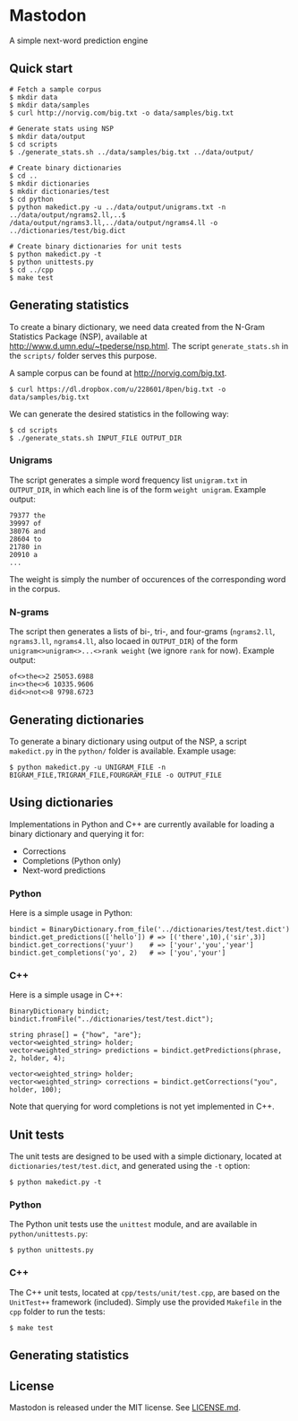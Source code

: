 # Mastodon

A simple next-word prediction engine

## Quick start

```
# Fetch a sample corpus
$ mkdir data
$ mkdir data/samples
$ curl http://norvig.com/big.txt -o data/samples/big.txt

# Generate stats using NSP
$ mkdir data/output
$ cd scripts
$ ./generate_stats.sh ../data/samples/big.txt ../data/output/

# Create binary dictionaries
$ cd ..
$ mkdir dictionaries
$ mkdir dictionaries/test
$ cd python
$ python makedict.py -u ../data/output/unigrams.txt -n ../data/output/ngrams2.ll,..$ /data/output/ngrams3.ll,../data/output/ngrams4.ll -o ../dictionaries/test/big.dict

# Create binary dictionaries for unit tests
$ python makedict.py -t
$ python unittests.py
$ cd ../cpp
$ make test
```

## Generating statistics

To create a binary dictionary, we need data created from the N-Gram Statistics Package (NSP), available at http://www.d.umn.edu/~tpederse/nsp.html. The script `generate_stats.sh` in the `scripts/` folder serves this purpose.

A sample corpus can be found at http://norvig.com/big.txt.


```
$ curl https://dl.dropbox.com/u/228601/8pen/big.txt -o data/samples/big.txt
```

We can generate the desired statistics in the following way:

```
$ cd scripts
$ ./generate_stats.sh INPUT_FILE OUTPUT_DIR
```

### Unigrams

The script generates a simple word frequency list `unigram.txt` in `OUTPUT_DIR`, in which each line is of the form `weight unigram`. Example output:

```
79377 the
39997 of
38076 and
28604 to
21780 in
20910 a
...
```

The weight is simply the number of occurences of the corresponding word in the corpus.

### N-grams

The script then generates a lists of bi-, tri-, and four-grams (`ngrams2.ll`, `ngrams3.ll`, `ngrams4.ll`, also locaed in `OUTPUT_DIR`) of the form `unigram<>unigram<>...<>rank weight` (we ignore `rank` for now). Example output:

```
of<>the<>2 25053.6988
in<>the<>6 10335.9606
did<>not<>8 9798.6723
```

## Generating dictionaries

To generate a binary dictionary using output of the NSP, a script `makedict.py` in the `python/` folder is available. Example usage:

```
$ python makedict.py -u UNIGRAM_FILE -n BIGRAM_FILE,TRIGRAM_FILE,FOURGRAM_FILE -o OUTPUT_FILE
```

## Using dictionaries

Implementations in Python and C++ are currently available for loading a binary dictionary and querying it for:

* Corrections
* Completions (Python only)
* Next-word predictions

### Python

Here is a simple usage in Python:

```
bindict = BinaryDictionary.from_file('../dictionaries/test/test.dict')
bindict.get_predictions(['hello']) # => [('there',10),('sir',3)]
bindict.get_corrections('yuur')    # => ['your','you','year']
bindict.get_completions('yo', 2)   # => ['you','your']
```

### C++

Here is a simple usage in C++:

```
BinaryDictionary bindict;
bindict.fromFile("../dictionaries/test/test.dict");

string phrase[] = {"how", "are"};
vector<weighted_string> holder;
vector<weighted_string> predictions = bindict.getPredictions(phrase, 2, holder, 4);

vector<weighted_string> holder;
vector<weighted_string> corrections = bindict.getCorrections("you", holder, 100);
```

Note that querying for word completions is not yet implemented in C++.

## Unit tests

The unit tests are designed to be used with a simple dictionary, located at `dictionaries/test/test.dict`, and generated using the `-t` option:

```
$ python makedict.py -t
```

### Python

The Python unit tests use the `unittest` module, and are available in `python/unittests.py`:

```
$ python unittests.py
```

### C++

The C++ unit tests, located at `cpp/tests/unit/test.cpp`, are based on the `UnitTest++` framework (included). Simply use the provided `Makefile` in the `cpp` folder to run the tests:

```
$ make test
```

## Generating statistics

## License

Mastodon is released under the MIT license. See [LICENSE.md](https://github.com/michaelfester/mastodon/blob/develop/LICENSE.md).